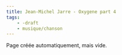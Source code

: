 ```yaml
---
title: Jean-Michel Jarre - Oxygene part 4
tags:
    - -draft
    - musique/chanson
---
```


Page créée automatiquement, mais vide.
